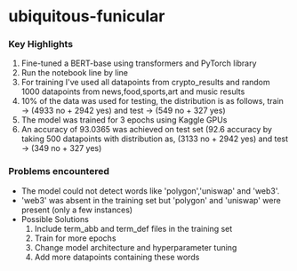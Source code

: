 # ubiquitous-funicular

### Key Highlights

1. Fine-tuned a BERT-base using transformers and PyTorch library
2. Run the notebook line by line  
3. For training I've used all datapoints from crypto_results and random 1000 datapoints from news,food,sports,art and music results
4. 10% of the data was used for testing, the distribution is as follows, train -> (4933 no + 2942 yes) and test -> (549 no + 327 yes)
5. The model was trained for 3 epochs using Kaggle GPUs
6. An accuracy of 93.0365 was achieved on test set (92.6 accuracy by taking 500 datapoints with distribution as, (3133 no + 2942 yes) and test -> (349 no + 327 yes)

### Problems encountered

- The model could not detect words like 'polygon','uniswap' and 'web3'.
- 'web3' was absent in the training set but 'polygon' and 'uniswap' were present (only a few instances)
- Possible Solutions
  1. Include term_abb and term_def files in the training set
  2. Train for more epochs
  3. Change model architecture and hyperparameter tuning
  4. Add more datapoints containing these words

